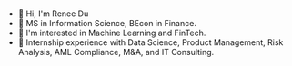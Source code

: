 ### 

<!--
**ReneeDu320/ReneeDu320** is a ✨ _special_ ✨ repository because its `README.md` (this file) appears on your GitHub profile.

Here are some ideas to get you started:

- 🔭 I’m currently working on ...
- 🌱 I’m currently learning ...
- 👯 I’m looking to collaborate on ...
- 🤔 I’m looking for help with ...
- 💬 Ask me about ...
- 📫 How to reach me: ...
- 😄 Pronouns: ...
- ⚡ Fun fact: ...
-->
- 👋 Hi, I'm Renee Du
- 🌱 MS in Information Science, BEcon in Finance.
- 🎀 I'm interested in Machine Learning and FinTech.
- 👯 Internship experience with Data Science, Product Management, Risk Analysis, AML Compliance, M&A, and IT Consulting.



